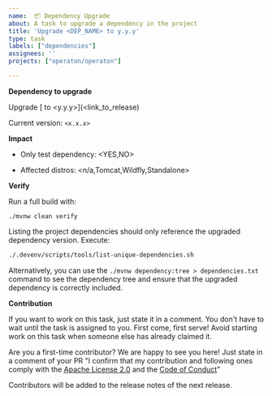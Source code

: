 ```yaml
---
name:  📦 Dependency Upgrade
about: A task to upgrade a dependency in the project
title: 'Upgrade <DEP_NAME> to y.y.y'
type: task
labels: ["dependencies"]
assignees: ''
projects: ["operaton/operaton"]

---
```


**Dependency to upgrade**

Upgrade [<DependencyName> to <y.y.y>](<link_to_release)

Current version: `<x.x.x>`

**Impact**

- Only test dependency: <YES,NO>
<!-- For test dependencies: n/a -->
- Affected distros: <n/a,Tomcat,Wildfly,Standalone>

**Verify**

Run a full build with:
```
./mvnw clean verify
```

Listing the project dependencies should only reference the upgraded dependency version. Execute:
```bash
./.devenv/scripts/tools/list-unique-dependencies.sh
```

Alternatively, you can use the `./mvnw dependency:tree > dependencies.txt` command to see the dependency tree 
and ensure that the upgraded dependency is correctly included.

**Contribution**

If you want to work on this task, just state it in a comment. You don't have to wait until the task is assigned to you.
First come, first serve! Avoid starting work on this task when someone else has already claimed it. 

Are you a first-time contributor? We are happy to see you here! 
Just state in a comment of your PR "I confirm that my contribution and following ones comply with the [Apache License 2.0](https://www.apache.org/licenses/LICENSE-2.0) 
and the [Code of Conduct](https://github.com/operaton/operaton/blob/main/CODE_OF_CONDUCT.md)"

Contributors will be added to the release notes of the next release.
